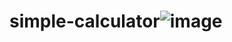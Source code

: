 # simple-calculator![image](https://github.com/jorden17/simple-calculator/assets/147804450/f965bd4c-a709-4b24-80c2-c1226f75fbb9)

